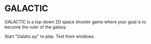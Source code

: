 # GALACTIC
GALACTIC is a top-down 2D space shooter game where your goal is to become the ruler of the galaxy.

Start "Galatic.py" to play. Test from windows.
